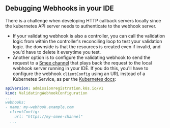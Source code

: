 ## Debugging Webhooks in your IDE
There is a challenge when developing HTTP callback servers locally since the kubernetes API server needs to authenticate
to the webhook server.

- If your validating webhook is also a controller, you can call the validation logic from within the controller's
  reconciling loop to test your validation logic. the downside is that the resources is created even if invalid, and
  you'd have to delete it everytime you test.
- Another option is to configure the validating webhook to send the request to a [Smee channel][00]
  that plays back the request to the local webhook server running in your IDE. If you do this, you'll have to configure
  the webhook `clientConfig` using an URL instead of a Kubernetes Service, as per the [Kubernetes docs][01]:
```yaml
apiVersion: admissionregistration.k8s.io/v1
kind: ValidatingWebhookConfiguration
...
webhooks:
- name: my-webhook.example.com
  clientConfig:
    url: "https://my-smee-channel"
  ...
```
[00]: https://docs.github.com/en/developers/apps/getting-started-with-apps/setting-up-your-development-environment-to-create-a-github-app#step-1-start-a-new-smee-channel
[01]: https://kubernetes.io/docs/reference/access-authn-authz/extensible-admission-controllers/#url


